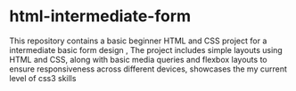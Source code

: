 # html-intermediate-form
This repository contains a basic beginner HTML and CSS project for a intermediate basic form design , The project includes simple layouts using HTML and CSS, along with basic media queries and flexbox layouts to ensure responsiveness across different devices, showcases the my current level of css3 skills 
